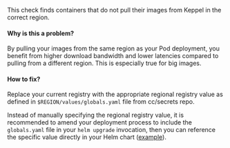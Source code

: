 This check finds containers that do not pull their images from Keppel in the correct region.

#### Why is this a problem?

By pulling your images from the same region as your Pod deployment, you benefit from higher download bandwidth and lower
latencies compared to pulling from a different region. This is especially true for big images.

#### How to fix?

Replace your current registry with the appropriate regional registry value as defined in `$REGION/values/globals.yaml`
file from cc/secrets repo.

Instead of manually specifying the regional registry value, it is recommended to amend your deployment process to
include the `globals.yaml` file in your `helm upgrade` invocation, then you can reference the specific value directly in
your Helm chart ([example][example]).

[example]: (https://github.com/sapcc/helm-charts/blob/f1e70530f2f7e7784ac9c15886dfe57914b5ca2d/system/doop-central/templates/deployment.yaml#L36)
